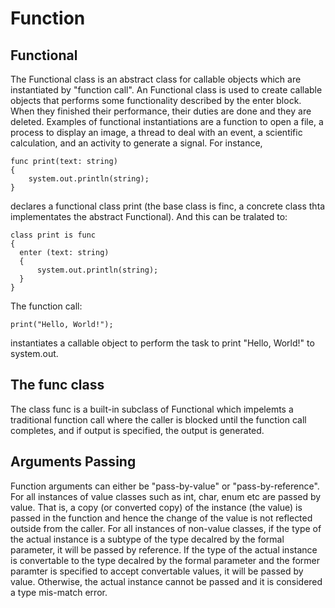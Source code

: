 # Function

## Functional

The Functional class is an abstract class for callable objects which are instantiated by
"function call".  An Functional class is used to create callable objects that performs some
functionality described by the enter block. When they finished their performance,
their duties are done and they are deleted. Examples of functional instantiations are a
function to open a file, a process to display an image, a thread to deal with an event,
a scientific calculation, and an activity to generate a signal. For instance,

```altscript
func print(text: string)
{
    system.out.println(string);
}
```

declares a functional class print (the base class is finc, a concrete class thta implementates
the abstract Functional). And this can be tralated to:

```altscript
class print is func
{
  enter (text: string)
  {
      system.out.println(string);
  }
}
```
The function call:

```altscript
print("Hello, World!");
```
instantiates a callable object to perform the task to print "Hello, World!" to system.out.

## The func class

The class func is a built-in subclass of Functional which impelemts a traditional function call
where the caller is blocked until the function call completes, and if output is specified, the
output is generated.

## Arguments Passing

Function arguments can either be "pass-by-value" or "pass-by-reference". For all instances of
value classes such as int, char, enum etc are passed by value. That is, a copy (or converted copy) of the instance
(the value) is passed in the function and hence the change of the value is not reflected outside
from the caller. For all instances of non-value classes, if the type of the actual instance is
a subtype of the type decalred by the formal parameter, it will be passed by reference. If the type of
the actual instance is convertable to the type decalred by the formal parameter and the former paramter is
specified to accept convertable values, it will be passed
by value. Otherwise, the actual instance cannot be passed and it is considered a type mis-match
error.



